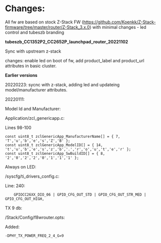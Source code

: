 # Changes:

All fw are based on stock Z-Stack FW (https://github.com/Koenkk/Z-Stack-firmware/tree/master/router/Z-Stack_3.x.0) with minimal changes - led control and tubeszb branding



**tubeszb_CC1352P2_CC2652P_launchpad_router_20221102**

Sync with upstream z-stack

changes: enable led on boot of fw, add product_label and product_url attributes in basic cluster.



**Earlier versions**

20220223:
sycnc with z-stack, adding led and updateing model/manufacturer attributes.

20220111:

Model Id and Manufacturer:

Application/zcl_genericapp.c:

Lines 98-100
```
const uint8_t zclGenericApp_ManufacturerName[] = { 7, 'T','u','b','e','s','Z','B' };
const uint8_t zclGenericApp_ModelID[] = { 14, 't','u','b','e','s','z','b','.','r','o','u','t','e','r' };
const uint8_t zclGenericApp_SwBuildID[] = { 8, '2','0','2','2','0','1','1','1' };
```

Always on LED:

/syscfg/ti_drivers_config.c:

Line: 240:

```
    GPIOCC26XX_DIO_06 | GPIO_CFG_OUT_STD | GPIO_CFG_OUT_STR_MED | GPIO_CFG_OUT_HIGH,
```

TX 9 db:

/Stack/Config/f8wrouter.opts:

Added:

```
-DPHY_TX_POWER_FREQ_2_4_G=9

```

